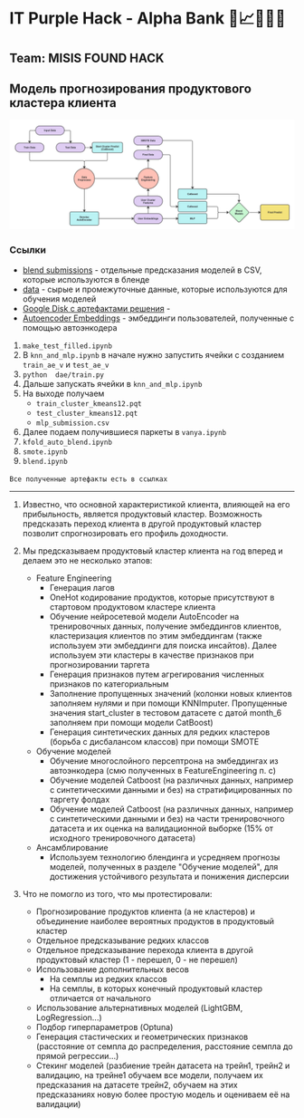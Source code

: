 # IT Purple Hack - Alpha Bank 🏦📈🙋🏻‍♂️
## Team: MISIS FOUND HACK
## Модель прогнозирования продуктового кластера клиента

![](assets/arch.jpeg)

### Ссылки
* [blend submissions](https://drive.google.com/drive/folders/1VvkqH99kXWkUAxdBELfCksp8SyzMfHVC) - отдельные предсказания моделей в CSV, которые используются в бленде 
* [data](https://drive.google.com/drive/u/0/folders/1yK1Q_FYScMvICZnF-ji1QdeLOvQdzkf8) - сырые и промежуточные данные, которые используются для обучения моделей
* [Google Disk с артефактами решения](https://drive.google.com/drive/folders/1bAnDJcrDp16jwHP7CU-HLBqzCqOZZAOL) - 
* [Autoencoder Embeddings](https://disk.yandex.ru/d/-_FoTikiwEOV9A) - эмбеддинги пользователей, полученные с помощью автоэнкодера

1) ```make_test_filled.ipynb```
1) В ```knn_and_mlp.ipynb``` в начале нужно запустить ячейки с созданием ```train_ae_v``` и ```test_ae_v```
2) ```python  dae/train.py```
3) Дальше запускать ячейки в ```knn_and_mlp.ipynb```
4) На выходе получаем 
    - ```train_cluster_kmeans12.pqt```
    - ```test_cluster_kmeans12.pqt```
    - ```mlp_submission.csv```
5) Далее подаем получившиеся паркеты в ```vanya.ipynb```
6) ```kfold_auto_blend.ipynb```
7) ```smote.ipynb```
8) ```blend.ipynb```  
   
```Все полученные артефакты есть в ссылках```

------------------------------------------------------------------------------------------------------------------------------------------------------------------------------------------------

1. Известно, что основной характеристикой клиента, влияющей
на его прибыльность, является продуктовый кластер. Возможность предсказать переход клиента в другой продуктовый кластер позволит спрогнозировать его профиль доходности.

2. Мы предсказываем продуктовый кластер клиента на год вперед и делаем это не несколько этапов:
    * Feature Engineering
      - Генерация лагов
      - OneHot кодирование продуктов, которые присутствуют в стартовом продуктовом кластере клиента
      - Обучение нейросетевой модели AutoEncoder на тренировочных данных, получение эмбеддингов клиентов, кластеризация клиентов по этим эмбеддингам (также используем эти эмбеддинги для поиска инсайтов). Далее используем эти кластеры в качестве признаков при прогнозировании таргета
      - Генерация признаков путем агрегирования численных признаков по категориальным
      - Заполнение пропущенных значений (колонки новых клиентов заполняем нулями и при помощи KNNImputer. Пропущенные значения start_cluster в тестовом датасете с датой month_6 заполняем при помощи модели CatBoost)
      - Генерация синтетических данных для редких кластеров (борьба с дисбалансом классов) при помощи SMOTE
    * Обучение моделей
        - Обучение многослойного персептрона на эмбеддингах из автоэнкодера (смю полученных в FeatureEngineering п. с)
        - Обучение моделей Catboost (на различных данных, например с синтетическими данными и без) на стратифицированных по таргету фолдах
        - Обучение моделей Catboost (на различных данных, например с синтетическими данными и без) на части тренировочного датасета и их оценка на валидационной выборке (15% от исходного тренировочного датасета)
    * Ансамблирование 
        - Используем технологию блендинга и усредняем прогнозы моделей, полученных в разделе "Обучение моделей", для достижения устойчивого результата и понижения дисперсии

3. Что не помогло из того, что мы протестировали:
    - Прогнозирование продуктов клиента (а не кластеров) и объединение наиболее вероятных продуктов в продуктовый кластер
    - Отдельное предсказывание редких классов
    - Отдельное предсказывание перехода клиента в другой продуктовый кластер (1 - перешел, 0 - не перешел)
    - Использование дополнительных весов
        - На семплы из редких классов
        - На семплы, в которых конечный продуктовый кластер отличается от начального
    - Использование альтернативных моделей (LightGBM, LogRegression...)
    - Подбор гиперпараметров (Optuna)
    - Генерация стастических и геометрических признаков (расстояние от семпла до распределения, расстояние семпла до прямой регрессии...)
    - Стекинг моделей (разбиение трейн датасета на трейн1, трейн2 и валидацию, на трейне1 обучаем все модели, получаем их предсказания на датасете трейн2, обучаем на этих предсказаниях новую более простую модель и оцениваем её на валидации)
